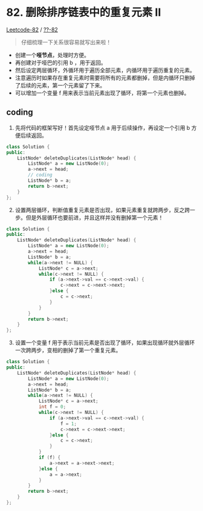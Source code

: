 # 82. 删除排序链表中的重复元素 II

[Leetcode-82](https://leetcode.com/problems/remove-duplicates-from-sorted-list-ii/) / [??-82](https://leetcode-cn.com/problems/remove-duplicates-from-sorted-list-ii/)

> 仔细梳理一下关系很容易就写出来啦！

* 创建一个**哑节点**，处理时方便。
* 再创建对于哑巴的引用 b ，用于返回。
* 然后设定两层循环，外循环用于遍历全部元素，内循环用于遍历重复的元素。
* 注意遍历时如果存在重复元素时需要将所有的元素都删掉，但是内循环只删掉了后续的元素，第一个元素留了下来。
* 可以增加一个变量 f 用来表示当前元素出现了循环，将第一个元素也删掉。

## coding

1. 先将代码的框架写好！首先设定哑节点 a 用于后续操作，再设定一个引用 b 方便后续返回。

```cpp
class Solution {
public:
    ListNode* deleteDuplicates(ListNode* head) {
        ListNode* a = new ListNode(0);
        a->next = head;
        // coding
        ListNode* b = a;
        return b->next;   
    }
};
```

2. 设置两层循环，判断值重复元素是否出现，如果元素重复就跨两步，反之跨一步。但是外层循环也要前进，并且这样并没有删掉第一个元素！

```cpp
class Solution {
public:
    ListNode* deleteDuplicates(ListNode* head) {
        ListNode* a = new ListNode(0);
        a->next = head;
        ListNode* b = a;
        while(a->next != NULL) {
            ListNode* c = a->next;
            while(c->next != NULL) {
                if (a->next->val == c->next->val) {
                    c->next = c->next->next;
                }else {
                    c = c->next;
                }
            }
        }
        return b->next;   
    }
};
```

3. 设置一个变量 f 用于表示当前元素是否出现了循环，如果出现循环就外层循环一次跨两步，变相的删掉了第一个重复元素。

```cpp
class Solution {
public:
    ListNode* deleteDuplicates(ListNode* head) {
        ListNode* a = new ListNode(0);
        a->next = head;
        ListNode* b = a;
        while(a->next != NULL) {
            ListNode* c = a->next;
            int f = 0;
            while(c->next != NULL) {
                if (a->next->val == c->next->val) {
                    f = 1;
                    c->next = c->next->next;
                }else {
                    c = c->next;
                }
            }
            if (f) {
                a->next = a->next->next;
            }else {
                a = a->next;
            }
        }
        return b->next;   
    }
};
```


